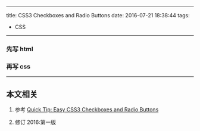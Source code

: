 ----
title: CSS3 Checkboxes and Radio Buttons
date: 2016-07-21 18:38:44
tags:
- CSS
----
### 先写 html


### 再写 css


***
## 本文相关
1. 参考
[Quick Tip: Easy CSS3 Checkboxes and Radio Buttons](http://webdesign.tutsplus.com/tutorials/quick-tip-easy-css3-checkboxes-and-radio-buttons--webdesign-8953)

1. 修订
2016:第一版

